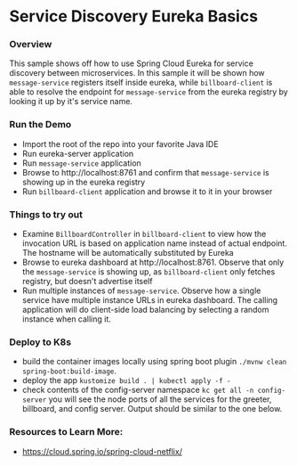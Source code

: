 # Service Discovery Eureka Basics

### Overview

This sample shows off how to use Spring Cloud Eureka for service discovery between microservices. In this sample it will be shown how `message-service` registers itself inside eureka, while `billboard-client` is able to resolve the endpoint for `message-service` from the eureka registry by looking it up by it's service name.

### Run the Demo

* Import the root of the repo into your favorite Java IDE
* Run eureka-server application
* Run `message-service` application
* Browse to http://localhost:8761 and confirm that `message-service` is showing up in the eureka registry
* Run `billboard-client` application and browse it to it in your browser


### Things to try out
* Examine `BillboardController` in `billboard-client` to view how the invocation URL is based on application name instead of actual endpoint. The hostname will be automatically substituted by Eureka
* Browse to eureka dashboard at http://localhost:8761. Observe that only the `message-service` is showing up, as `billboard-client` only fetches registry, but doesn't advertise itself
* Run multiple instances of `message-service`. Observe how a single service have multiple instance URLs in eureka dashboard. The calling application will do client-side load balancing by selecting a random instance when calling it.

### Deploy to K8s

* build the container images locally using spring boot plugin `./mvnw clean spring-boot:build-image`.
* deploy the app `kustomize build . | kubectl apply -f -`
* check contents of the config-server namespace `kc get all -n config-server` you will see the node ports of all the
  services for the greeter, billboard, and config server. Output should be similar to the one below.

### Resources to Learn More:
* https://cloud.spring.io/spring-cloud-netflix/